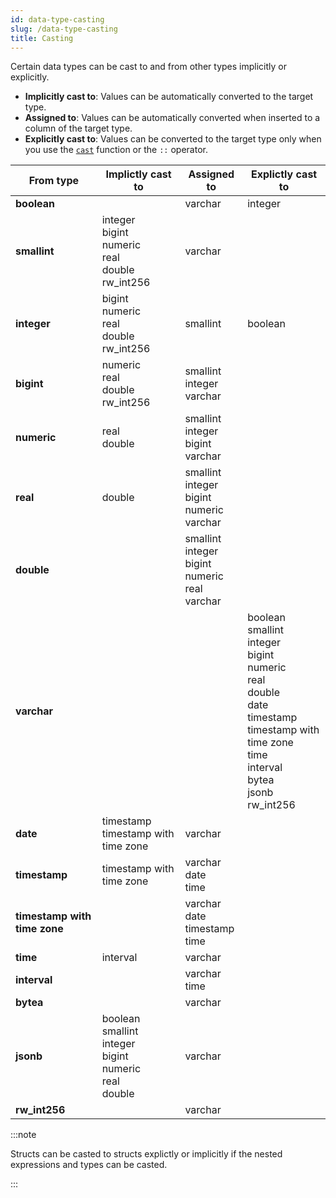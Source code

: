 ```yaml
---
id: data-type-casting
slug: /data-type-casting
title: Casting
---
```

<head>
  <link rel="canonical" href="https://docs.risingwave.com/docs/current/data-type-casting/" />
</head>

Certain data types can be cast to and from other types implicitly or explicitly.

- **Implicitly cast to**: Values can be automatically converted to the target type.
- **Assigned to**: Values can be automatically converted when inserted to a column of the target type.
- **Explicitly cast to**: Values can be converted to the target type only when you use the [`cast`](/sql/functions-operators/sql-function-cast.md) function or the `::` operator.

|From type|Implictly cast to|Assigned to|Explictly cast to|
|-|-|-|-|
|**boolean**||varchar<br/>|integer<br/>|
|**smallint**|integer<br/>bigint<br/>numeric<br/>real<br/>double<br/>rw_int256|varchar||
|**integer**|bigint<br/>numeric<br/>real<br/>double<br/>rw_int256|smallint|boolean|
|**bigint**|numeric<br/>real<br/>double<br/>rw_int256|smallint<br/>integer<br/>varchar||
|**numeric**|real<br/>double|smallint<br/>integer<br/>bigint<br/>varchar||
|**real**|double|smallint<br/>integer<br/>bigint<br/>numeric<br/>varchar||
|**double**||smallint<br/>integer<br/>bigint<br/>numeric<br/>real<br/>varchar||
|**varchar**|||boolean<br/>smallint<br/>integer<br/>bigint<br/>numeric<br/>real<br/>double<br/>date<br/>timestamp<br/>timestamp with time zone<br/>time<br/>interval<br/>bytea<br/>jsonb<br/>rw_int256 |
|**date**|timestamp<br/>timestamp with time zone|varchar||
|**timestamp**|timestamp with time zone|varchar<br/>date<br/>time||
|**timestamp with time zone**||varchar<br/>date<br/>timestamp<br/>time||
|**time**|interval|varchar||
|**interval**||varchar<br/>time||
|**bytea**||varchar||
|**jsonb**|boolean<br/>smallint<br/>integer<br/>bigint<br/>numeric<br/>real<br/>double|varchar||
|**rw_int256**||varchar||

:::note

Structs can be casted to structs explictly or implicitly if the nested expressions and types can be casted.

:::

<!--You can find the casting relations here: https://github.com/risingwavelabs/risingwave/blob/be868cc6e479de30be78c98b77ab3ad686938b89/src/frontend/src/expr/type_inference/cast.rs#L201-->